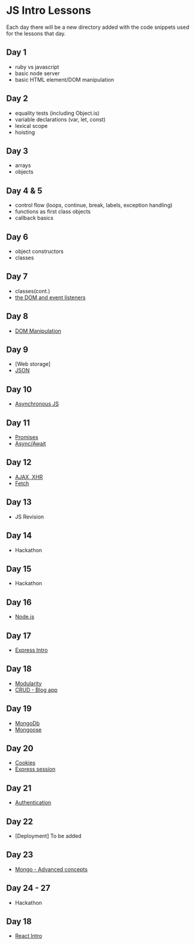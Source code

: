 # JS Intro Lessons

Each day there will be a new directory added with the code snippets used for the lessons that day.

## Day 1

- ruby vs javascript
- basic node server
- basic HTML element/DOM manipulation

## Day 2

- equality tests (including Object.is)
- variable declarations (var, let, const)
- lexical scope
- hoisting

## Day 3

- arrays
- objects

## Day 4 & 5

- control flow (loops, continue, break, labels, exception handling)
- functions as first class objects
- callback basics

## Day 6

- object constructors
- classes

## Day 7

- classes(cont.)
- [the DOM and event listeners](Dom_EventListeners/README.md)

## Day 8

- [DOM Manipulation](DOM_Manipulation/README.md)

## Day 9

- [Web storage]
- [JSON](JSON/README.md)

## Day 10

- [Asynchronous JS](Sync_Async_EventLoop/README.md)

## Day 11

- [Promises](Promises/README.md)
- [Async/Await](Async_Await/README.md)

## Day 12

- [AJAX, XHR](https://github.com/CoderAcademy-BRI/js-intro-lessons/tree/master/AJAX)
- [Fetch](https://github.com/CoderAcademy-BRI/js-intro-lessons/tree/master/FetchAPI)

## Day 13

- JS Revision

## Day 14

- Hackathon

## Day 15

- Hackathon

## Day 16

- [Node.js](https://github.com/CoderAcademy-BRI/js-intro-lessons/tree/master/Node)

## Day 17

- [Express Intro](https://github.com/CoderAcademy-BRI/js-intro-lessons/tree/master/Express)

## Day 18

- [Modularity](https://github.com/CoderAcademy-BRI/js-intro-lessons/tree/master/Modularity)
- [CRUD - Blog app](https://github.com/CoderAcademy-BRI/js-intro-lessons/tree/master/CRUD-Blog)

## Day 19

- [MongoDb](https://github.com/CoderAcademy-BRI/js-intro-lessons/tree/master/MongoDb)
- [Mongoose](https://github.com/CoderAcademy-BRI/js-intro-lessons/tree/master/Mongoose)

## Day 20

- [Cookies](https://github.com/CoderAcademy-BRI/js-intro-lessons/tree/master/Cookies)
- [Express session](https://github.com/CoderAcademy-BRI/js-intro-lessons/tree/master/Express-session)

## Day 21

- [Authentication](https://github.com/CoderAcademy-BRI/js-intro-lessons/tree/master/Authentication)

## Day 22

- [Deployment] To be added

## Day 23

- [Mongo - Advanced concepts](https://github.com/CoderAcademy-BRI/js-intro-lessons/tree/master/Mongo_Advanced)

## Day 24 - 27

- Hackathon

## Day 18

- [React Intro](https://github.com/CoderAcademy-BRI/js-intro-lessons/tree/master/React_intro)
